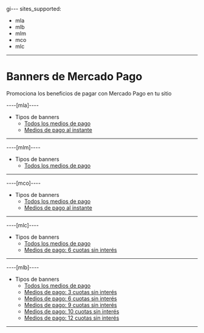 gi---
sites_supported:
  - mla
  - mlb
  - mlm
  - mco
  - mlc
---

# Banners de Mercado Pago

Promociona los beneficios de pagar con Mercado Pago en tu sitio

----[mla]----

* Tipos de banners
    + [Todos los medios de pago](https://www.mercadopago[FAKER][URL][DOMAIN]/developers/es/guides/banners/all/)
    + [Medios de pago al instante](https://www.mercadopago[FAKER][URL][DOMAIN]/developers/es/guides/resources/banners/online/)

------------
----[mlm]----

* Tipos de banners
    + [Todos los medios de pago](https://www.mercadopago[FAKER][URL][DOMAIN]/developers/es/guides/banners/all/)

------------
----[mco]----

* Tipos de banners
    + [Todos los medios de pago](https://www.mercadopago[FAKER][URL][DOMAIN]/developers/es/guides/banners/all/)
    + [Medios de pago al instante](https://www.mercadopago[FAKER][URL][DOMAIN]/developers/es/guides/resources/banners/online/)

------------
----[mlc]----

* Tipos de banners
    + [Todos los medios de pago](https://www.mercadopago[FAKER][URL][DOMAIN]/developers/es/guides/banners/all/)
    + [Medios de pago: 6 cuotas sin interés](https://www.mercadopago[FAKER][URL][DOMAIN]/developers/es/guides/resources/banners/seis/)

------------
----[mlb]----

* Tipos de banners
    + [Todos los medios de pago](https://www.mercadopago[FAKER][URL][DOMAIN]/developers/es/guides/banners/all/)
    + [Medios de pago: 3 cuotas sin interés](https://www.mercadopago[FAKER][URL][DOMAIN]/developers/es/guides/resources/banners/tres/)
    + [Medios de pago: 6 cuotas sin interés](https://www.mercadopago[FAKER][URL][DOMAIN]/developers/es/guides/resources/banners/seis/)
    + [Medios de pago: 9 cuotas sin interés](https://www.mercadopago[FAKER][URL][DOMAIN]/developers/es/guides/resources/banners/nove/)
    + [Medios de pago: 10 cuotas sin interés](https://www.mercadopago[FAKER][URL][DOMAIN]/developers/es/guides/resources/banners/dez/)
    + [Medios de pago: 12 cuotas sin interés](https://www.mercadopago[FAKER][URL][DOMAIN]/developers/es/guides/resources/banners/doze/)

------------